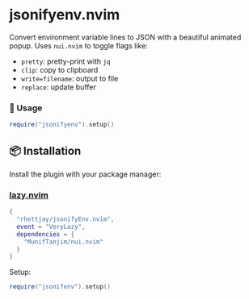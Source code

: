 # jsonifyenv.nvim

Convert environment variable lines to JSON with a beautiful animated popup. Uses `nui.nvim` to toggle flags like:

- `pretty`: pretty-print with `jq`
- `clip`: copy to clipboard
- `write=filename`: output to file
- `replace`: update buffer

### 🔧 Usage

```lua
require("jsonifyenv").setup()
```

## 📦 Installation

Install the plugin with your package manager:

### [lazy.nvim](https://github.com/folke/lazy.nvim)

```lua
{
  "rhettjay/jsonifyEnv.nvim",
  event = "VeryLazy",
  dependencies = {
    "MunifTanjim/nui.nvim"
  }
}
```

Setup:
```lua
require("jsonifenv").setup()
```
